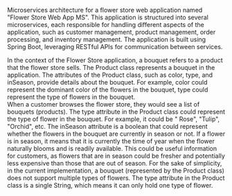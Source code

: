 Microservices architecture for a flower store web application named "Flower Store Web App MS".
This application is structured into several microservices, each responsible for handling different aspects of the
application,
such as customer management, product management, order processing, and inventory management.
The application is built using Spring Boot, leveraging RESTful APIs for communication between services.

In the context of the Flower Store application, a bouquet refers to a product that the flower store sells.
The Product class represents a bouquet in the application.
The attributes of the Product class, such as color, type, and inSeason, provide details about the bouquet.
For example, color could represent the dominant color of the flowers in the bouquet, type could represent the type of
flowers in the bouquet.  
When a customer browses the flower store, they would see a list of bouquets (products).
The type attribute in the Product class could represent the type of flower in the bouquet. For example, it could be "
Rose", "Tulip", "Orchid", etc. The inSeason attribute is a boolean that could represent whether the flowers in the
bouquet are currently in season or not. If a flower is in season, it means that it is currently the time of year when
the flower naturally blooms and is readily available. This could be useful information for customers, as flowers that
are in season could be fresher and potentially less expensive than those that are out of season.
For the sake of simplicity, in the current implementation, a bouquet (represented by the Product
class) does not support multiple types of flowers. The type attribute in the Product class is a single String, which
means it can only hold one type of flower.